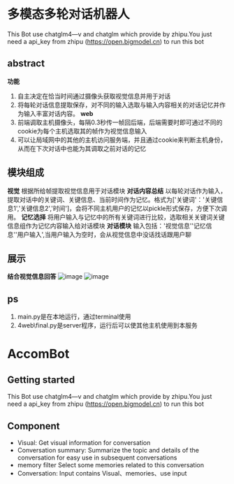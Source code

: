 # 多模态多轮对话机器人
This Bot use chatglm4—v and chatglm which provide by zhipu.You just need a api_key from zhipu (https://open.bigmodel.cn) to run this bot
## abstract
**功能**
1. 自主决定在恰当时间通过摄像头获取视觉信息并用于对话 
2. 将每轮对话信息提取保存，对不同的输入选取与输入内容相关的对话记忆并作为输入丰富对话内容。
**web**
1. 前端调取主机摄像头，每隔0.3秒传一帧回后端，后端需要时即可通过不同的cookie为每个主机选取其的帧作为视觉信息输入
2. 可以让局域网中的其他的主机访问服务端，并且通过cookie来判断主机身份，从而在下次对话中也能为其调取之前对话的记忆

## 模块组成
**视觉**
根据所给帧提取视觉信息用于对话模块
**对话内容总结**
以每轮对话作为输入，提取对话中的关键词、关键信息、当前时间作为记忆。格式为['关键词'：'关键信息1','关键信息2','时间']，会将不同主机用户的记忆以pickle形式保存，方便下次调用。
**记忆选择**
将用户输入与记忆中的所有关键词进行比较，选取相关关键词关键信息组作为记忆内容输入给对话模块
**对话模块**
输入包括：'视觉信息''记忆信息''用户输入',当用户输入为空时，会从视觉信息中没话找话跟用户聊

## 展示
**结合视觉信息回答**
![image]('https://github.com/befocuss/accombot/blob/main/image/%E6%9D%AF%E5%AD%90.png')
![image]('https://github.com/befocuss/accombot/blob/main/image/%E7%A9%BF%E6%90%AD.png')

## ps
1. main.py是在本地运行，通过terminal使用
2. 4web\final.py是server程序，运行后可以使其他主机使用到本服务
# AccomBot

## Getting started

This Bot use chatglm4—v and chatglm which provide by zhipu.You just need a api_key from zhipu (https://open.bigmodel.cn) to run this bot

## Component
* Visual:
Get visual information for conversation
* Conversation summary:
Summarize the topic and details of the conversation for easy use in subsequent conversations
* memory filter
Select some memories related to this conversation
* Conversation:
Input contains Visual、memories、use input
